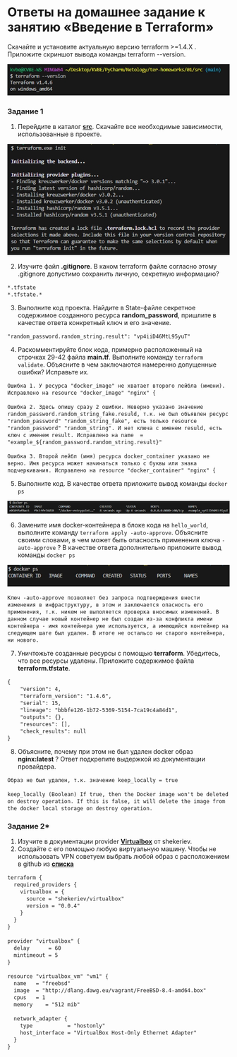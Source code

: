 # Ответы на домашнее задание к занятию «Введение в Terraform»


Скачайте и установите актуальную версию terraform >=1.4.X . Приложите скриншот вывода команды terraform --version.

![z1_terraform-version](img/z1_terraform-version.jpg "z1_terraform-version")

### Задание 1

1. Перейдите в каталог [**src**](https://github.com/netology-code/ter-homeworks/tree/main/01/src). Скачайте все необходимые зависимости, использованные в проекте. 

![z1_v1_terraform-init](img/z1_v1_terraform-init.jpg "z1_v1_terraform-init")


2. Изучите файл **.gitignore**. В каком terraform файле согласно этому .gitignore допустимо сохранить личную, секретную информацию?
```
*.tfstate
*.tfstate.*
```

3. Выполните код проекта. Найдите  в State-файле секретное содержимое созданного ресурса **random_password**, пришлите в качестве ответа конкретный ключ и его значение.
```
"random_password.random_string.result": "vp4iiD46MtL95yuT"
```

4. Раскомментируйте блок кода, примерно расположенный на строчках 29-42 файла **main.tf**.
Выполните команду ```terraform validate```. Объясните в чем заключаются намеренно допущенные ошибки? Исправьте их.
```
Ошибка 1. У ресурса "docker_image" не хватает второго лейбла (имени). Исправлено на resource "docker_image" "nginx" {

Ошибка 2. Здесь опишу сразу 2 ошибки. Неверно указано значение random_password.random_string_fake.resuld, т.к. не был объявлен ресурс "random_password" "random_string_fake", есть только resource "random_password" "random_string". И нет ключа с именем resuld, есть ключ с именем result. Исправлено на name  = "example_${random_password.random_string.result}"

Ошибка 3. Второй лейбл (имя) ресурса docker_container указано не верно. Имя ресурса может начинаться только с буквы или знака подчеркивания. Исправлено на resource "docker_container" "nginx" {
```

5. Выполните код. В качестве ответа приложите вывод команды ```docker ps```

![z1_v5_docker-ps](img/z1_v5_docker-ps.jpg "z1_v5_docker-ps")

6. Замените имя docker-контейнера в блоке кода на ```hello_world```, выполните команду ```terraform apply -auto-approve```. Объясните своими словами, в чем может быть опасность применения ключа  ```-auto-approve``` ? В качестве ответа дополнительно приложите вывод команды ```docker ps```

![z1_v6_docker-ps](img/z1_v6_docker-ps.jpg "z1_v6_docker-ps")

```
Ключ -auto-approve позволяет без запроса подтверждения внести изменения в инфраструктуру, в этом и заключается опасность его применения, т.к. никем не выполяется проверка вносимых изменений. В данном случае новый контейнер не был создан из-за конфликта имени контейнера - имя контейнера уже используется, а имеющийся контейнер на следующем шаге был удален. В итоге не остальсо ни старого контейнера, ни нового.
```

7. Уничтожьте созданные ресурсы с помощью **terraform**. Убедитесь, что все ресурсы удалены. Приложите содержимое файла **terraform.tfstate**.
```
{
    "version": 4,
    "terraform_version": "1.4.6",
    "serial": 15,
    "lineage": "bbbfe126-1b72-5369-5154-7ca19c4a84d1",
    "outputs": {},
    "resources": [],
    "check_results": null
}
```

8. Объясните, почему при этом не был удален docker образ **nginx:latest** ? Ответ подкрепите выдержкой из документации провайдера.
```
Образ не был удален, т.к. значение keep_locally = true

keep_locally (Boolean) If true, then the Docker image won't be deleted on destroy operation. If this is false, it will delete the image from the docker local storage on destroy operation.
```


### Задание 2*

1. Изучите в документации provider [**Virtualbox**](https://registry.tfpla.net/providers/shekeriev/virtualbox/latest/docs/overview/index) от 
shekeriev.
2. Создайте с его помощью любую виртуальную машину. Чтобы не использовать VPN советуем выбрать любой образ с расположением в github из [**списка**](https://www.vagrantbox.es/)

```
terraform {
  required_providers {
    virtualbox = {
      source = "shekeriev/virtualbox"
      version = "0.0.4"
    }
  }
}

provider "virtualbox" {
  delay      = 60
  mintimeout = 5
}

resource "virtualbox_vm" "vm1" {
  name   = "freebsd"
  image  = "http://dlang.dawg.eu/vagrant/FreeBSD-8.4-amd64.box"
  cpus   = 1
  memory    = "512 mib"

  network_adapter {
    type           = "hostonly"
    host_interface = "VirtualBox Host-Only Ethernet Adapter"
  }
}
```